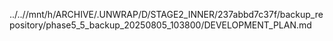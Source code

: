 ../..//mnt/h/ARCHIVE/.UNWRAP/D/STAGE2_INNER/237abbd7c37f/backup_repository/phase5_5_backup_20250805_103800/DEVELOPMENT_PLAN.md